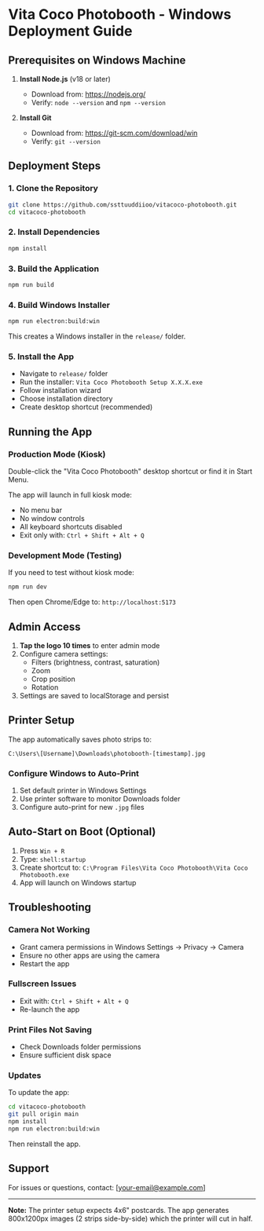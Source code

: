 # Vita Coco Photobooth - Windows Deployment Guide

## Prerequisites on Windows Machine

1. **Install Node.js** (v18 or later)
   - Download from: https://nodejs.org/
   - Verify: `node --version` and `npm --version`

2. **Install Git**
   - Download from: https://git-scm.com/download/win
   - Verify: `git --version`

## Deployment Steps

### 1. Clone the Repository

```bash
git clone https://github.com/ssttuuddiioo/vitacoco-photobooth.git
cd vitacoco-photobooth
```

### 2. Install Dependencies

```bash
npm install
```

### 3. Build the Application

```bash
npm run build
```

### 4. Build Windows Installer

```bash
npm run electron:build:win
```

This creates a Windows installer in the `release/` folder.

### 5. Install the App

- Navigate to `release/` folder
- Run the installer: `Vita Coco Photobooth Setup X.X.X.exe`
- Follow installation wizard
- Choose installation directory
- Create desktop shortcut (recommended)

## Running the App

### Production Mode (Kiosk)

Double-click the "Vita Coco Photobooth" desktop shortcut or find it in Start Menu.

The app will launch in full kiosk mode:
- No menu bar
- No window controls
- All keyboard shortcuts disabled
- Exit only with: `Ctrl + Shift + Alt + Q`

### Development Mode (Testing)

If you need to test without kiosk mode:

```bash
npm run dev
```

Then open Chrome/Edge to: `http://localhost:5173`

## Admin Access

1. **Tap the logo 10 times** to enter admin mode
2. Configure camera settings:
   - Filters (brightness, contrast, saturation)
   - Zoom
   - Crop position
   - Rotation
3. Settings are saved to localStorage and persist

## Printer Setup

The app automatically saves photo strips to:
```
C:\Users\[Username]\Downloads\photobooth-[timestamp].jpg
```

### Configure Windows to Auto-Print

1. Set default printer in Windows Settings
2. Use printer software to monitor Downloads folder
3. Configure auto-print for new `.jpg` files

## Auto-Start on Boot (Optional)

1. Press `Win + R`
2. Type: `shell:startup`
3. Create shortcut to: `C:\Program Files\Vita Coco Photobooth\Vita Coco Photobooth.exe`
4. App will launch on Windows startup

## Troubleshooting

### Camera Not Working
- Grant camera permissions in Windows Settings → Privacy → Camera
- Ensure no other apps are using the camera
- Restart the app

### Fullscreen Issues
- Exit with: `Ctrl + Shift + Alt + Q`
- Re-launch the app

### Print Files Not Saving
- Check Downloads folder permissions
- Ensure sufficient disk space

### Updates
To update the app:
```bash
cd vitacoco-photobooth
git pull origin main
npm install
npm run electron:build:win
```

Then reinstall the app.

## Support

For issues or questions, contact: [your-email@example.com]

---

**Note:** The printer setup expects 4x6" postcards. The app generates 800x1200px images (2 strips side-by-side) which the printer will cut in half.

